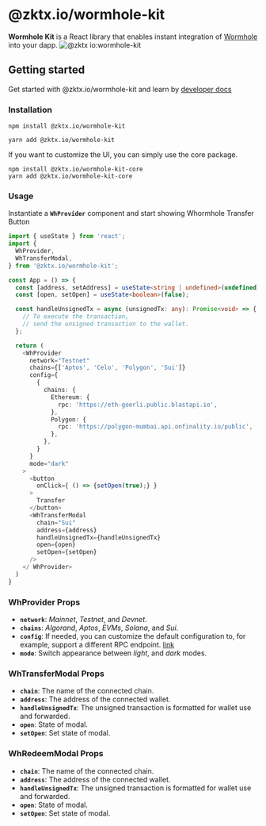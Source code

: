 # @zktx.io/wormhole-kit

**Wormhole Kit** is a React library that enables instant integration of [Wormhole](https://docs.wormhole.com/wormhole/reference/sdk-docs) into your dapp.
![@zktx io:wormhole-kit](https://github.com/zktx-io/wormhole-kit-monorepo/assets/57783762/721a375a-b85b-4099-9e95-d4a9d89e12a9)

## Getting started

Get started with @zktx.io/wormhole-kit and learn by [developer docs](https://docs.zktx.io/wormhole-kit.html)

### Installation

```
npm install @zktx.io/wormhole-kit
```

```
yarn add @zktx.io/wormhole-kit
```

If you want to customize the UI, you can simply use the core package.

```
npm install @zktx.io/wormhole-kit-core
yarn add @zktx.io/wormhole-kit-core
```

### Usage

Instantiate a **`WhProvider`** component and start showing Whormhole Transfer Button

```typescript
import { useState } from 'react';
import {
  WhProvider,
  WhTransferModal,
} from '@zktx.io/wormhole-kit';

const App = () => {
  const [address, setAddress] = useState<string | undefined>(undefined);
  const [open, setOpen] = useState<boolean>(false);

  const handleUnsignedTx = async (unsignedTx: any): Promise<void> => {
    // To execute the transaction,
    // send the unsigned transaction to the wallet.
  };

  return (
    <WhProvider
      network="Testnet"
      chains={['Aptos', 'Celo', 'Polygon', 'Sui']}
      config={
        {
          chains: {
            Ethereum: {
              rpc: 'https://eth-goerli.public.blastapi.io',
            },
            Polygon: {
              rpc: 'https://polygon-mumbai.api.onfinality.io/public',
            },
          },
        }
      }
      mode="dark"
    >
      <button
        onClick={ () => {setOpen(true);} }
      >
        Transfer
      </button>
      <WhTransferModal
        chain="Sui"
        address={address}
        handleUnsignedTx={handleUnsignedTx}
        open={open}
        setOpen={setOpen}
      />
    </ WhProvider>
  )
}
```

### WhProvider Props

- **`network`**: _Mainnet_, _Testnet_, and _Devnet_.
- **`chains`**: _Algorand_, _Aptos_, _EVMs_, _Solana_, and _Sui_.
- **`config`**: If needed, you can customize the default configuration to, for example, support a different RPC endpoint. [link](https://docs.wormhole.com/wormhole/reference/sdk-docs#usage)
- **`mode`**: Switch appearance between _light_, and _dark_ modes.

### WhTransferModal Props

- **`chain`**: The name of the connected chain.
- **`address`**: The address of the connected wallet.
- **`handleUnsignedTx`**: The unsigned transaction is formatted for wallet use and forwarded.
- **`open`**: State of modal.
- **`setOpen`**: Set state of modal.

### WhRedeemModal Props

- **`chain`**: The name of the connected chain.
- **`address`**: The address of the connected wallet.
- **`handleUnsignedTx`**: The unsigned transaction is formatted for wallet use and forwarded.
- **`open`**: State of modal.
- **`setOpen`**: Set state of modal.
